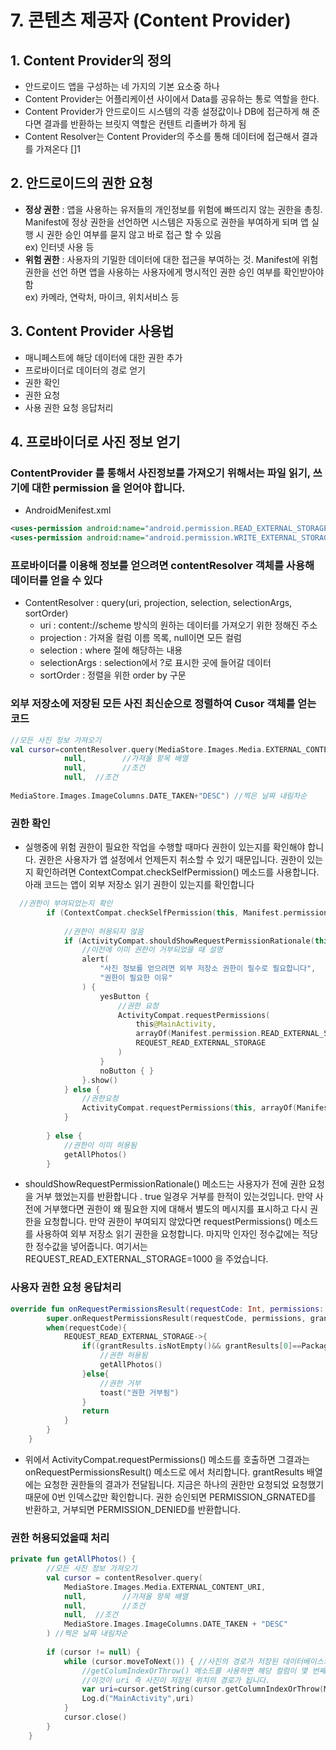 # 7. 콘텐츠 제공자 (Content Provider)
## 1. Content Provider의 정의
- 안드로이드 앱을 구성하는 네 가지의 기본 요소중 하나
- Content Provider는 어플리케이션 사이에서 Data를 공유하는 통로 역할을 한다.
- Content Provider가 안드로이드 시스템의 각종 설정값이나 DB에 접근하게 해 준다면 결과를 반환하는 브릿지 역할은 컨텐트 리졸버가 하게 됨
- Content Resolver는 Content Provider의 주소를 통해 데이터에 접근해서 결과를 가져온다
  []1

## 2. 안드로이드의  권한 요청
-  **정상 권한** : 앱을 사용하는 유저들의 개인정보를 위험에 빠뜨리지 않는 권한을 총칭.<br>
   Manifest에 정상 권한을 선언하면 시스템은 자동으로 권한을 부여하게 되며 앱 실행 시 권한 승인 여부를 묻지 않고 바로 접근 할 수 있음<br>ex) 인터넷 사용 등
-  **위험 권한** : 사용자의 기밀한 데이터에 대한 접근을 부여하는 것. Manifest에 위험권한을 선언 하면 앱을 사용하는 사용자에게 명시적인 권한 승인 여부를 확인받아야 함<br>ex) 카메라, 연락처, 마이크, 위치서비스 등

## 3. Content Provider 사용법

- 매니페스트에 해당 데이터에 대한 권한 추가
- 프로바이더로 데이터의 경로 얻기
- 권한 확인
- 권한 요청
- 사용 권한 요청 응답처리

## 4. 프로바이더로 사진 정보 얻기

### ContentProvider 를 통해서 사진정보를 가져오기 위해서는 파일 읽기, 쓰기에 대한 permission 을 얻어야 합니다.
 - AndroidMenifest.xml
```xml
<uses-permission android:name="android.permission.READ_EXTERNAL_STORAGE"/>
<uses-permission android:name="android.permission.WRITE_EXTERNAL_STORAGE"/>
```

### 프로바이더를 이용해 정보를 얻으려면 contentResolver 객체를 사용해 데이터를 얻을 수 있다

- ContentResolver : query(uri, projection, selection, selectionArgs, sortOrder)
  - uri : content://scheme 방식의 원하는 데이터를 가져오기 위한 정해진 주소
  - projection : 가져올 컬럼 이름 목록, null이면 모든 컬럼
  - selection : where 절에 해당하는 내용
  - selectionArgs : selection에서 ?로 표시한 곳에 들어갈 데이터
  - sortOrder : 정렬을 위한 order by 구문

 ### 외부 저장소에 저장된 모든 사진 최신순으로 정렬하여 Cusor 객체를 얻는 코드
```kotlin
//모든 사진 정보 가져오기
val cursor=contentResolver.query(MediaStore.Images.Media.EXTERNAL_CONTENT_URI,
            null,        //가져올 항목 배열
            null,        //조건
            null,  //조건
 
MediaStore.Images.ImageColumns.DATE_TAKEN+"DESC") //찍은 날짜 내림차순
```

### 권한 확인

- 실행중에 위험 권한이 필요한 작업을 수행할 때마다 권한이 있는지를 확인해야 합니다.
권한은 사용자가 앱 설정에서 언제든지 취소할 수 있기 때문입니다. 
권한이 있는지 확인하려면 ContextCompat.checkSelfPermission() 메소드를 사용합니다.
아래 코드는 앱이 외부 저장소 읽기 권한이 있는지를 확인합니다

```kotlin
  //권한이 부여되었는지 확인
        if (ContextCompat.checkSelfPermission(this, Manifest.permission.READ_EXTERNAL_STORAGE) != PackageManager.PERMISSION_GRANTED) {
            
            //권한이 허용되지 않음
            if (ActivityCompat.shouldShowRequestPermissionRationale(this, Manifest.permission.READ_EXTERNAL_STORAGE)) {
                //이전에 이미 권한이 거부되었을 때 설명
                alert(
                    "사진 정보를 얻으려면 외부 저장소 권한이 필수로 필요합니다",
                    "권한이 필요한 이유"
                ) {
                    yesButton {
                        //권한 요청
                        ActivityCompat.requestPermissions(
                            this@MainActivity,
                            arrayOf(Manifest.permission.READ_EXTERNAL_STORAGE),
                            REQUEST_READ_EXTERNAL_STORAGE
                        )
                    }
                    noButton { }
                }.show()
            } else {
                //권한요청
                ActivityCompat.requestPermissions(this, arrayOf(Manifest.permission.READ_EXTERNAL_STORAGE), REQUEST_READ_EXTERNAL_STORAGE)
            }
 
        } else {
            //권한이 이미 허용됨
            getAllPhotos()
        }
```
- shouldShowRequestPermissionRationale() 메소드는 사용자가 전에 권한 요청을 거부 했었는지를 반환합니다 . true 일경우 거부를 한적이 있는것입니다.
만약 사전에 거부했다면 권한이 왜 필요한 지에 대해서 별도의 메시지를 표시하고 다시 권한을 요청합니다.
만약 권한이 부여되지 않았다면 requestPermissions() 메소드를 사용하여 외부 저장소 읽기 권한을 요청합니다. 마지막 인자인 정수값에는 적당한 정수값을 넣어줍니다.
여기서는 REQUEST_READ_EXTERNAL_STORAGE=1000 을 주었습니다.

### 사용자 권한 요청 응답처리
```kotlin
override fun onRequestPermissionsResult(requestCode: Int, permissions: Array<out String>, grantResults: IntArray) {
        super.onRequestPermissionsResult(requestCode, permissions, grantResults)
        when(requestCode){
            REQUEST_READ_EXTERNAL_STORAGE->{
                if((grantResults.isNotEmpty()&& grantResults[0]==PackageManager.PERMISSION_GRANTED)){
                    //권한 허용됨
                    getAllPhotos()
                }else{
                    //권한 거부
                    toast("권한 거부됨")
                }
                return
            }
        }
    }
```

- 위에서 ActivityCompat.requestPermissions() 메소드를 호출하면 그결과는 
onRequestPermissionsResult() 메소드로 에서 처리합니다.
grantResults 배열에는 요청한 권한들의 결과가 전달됩니다. 지금은 하나의 권한만 요청되었 요청했기 때문에 0번 인덱스값만 확인합니다. 권한 승인되면 PERMISSION_GRNATED를 반환하고, 거부되면 PERMISSION_DENIED를 반환합니다.

### 권한 허용되었을때 처리
```kotlin
private fun getAllPhotos() {
        //모든 사진 정보 가져오기
        val cursor = contentResolver.query(
            MediaStore.Images.Media.EXTERNAL_CONTENT_URI,
            null,        //가져올 항목 배열
            null,        //조건
            null,  //조건
            MediaStore.Images.ImageColumns.DATE_TAKEN + "DESC"
        ) //찍은 날짜 내림차순
 
        if (cursor != null) {
            while (cursor.moveToNext()) { //사진의 경로가 저장된 데이터베이스의 컬럼명은 DATA 상수에 정의되어 있습니다.
                //getColumIndexOrThrow() 메소드를 사용하면 해당 컬럼이 몇 번째 인덱스 인지 알 수 있습니다. getString() 메소드에 그 인덱스를 전달하면 String으로 변환합니다.
                //이것이 uri 즉 사진이 저장된 위치의 경로가 됩니다.
                var uri=cursor.getString(cursor.getColumnIndexOrThrow(MediaStore.Images.Media.DATA)) 
                Log.d("MainActivity",uri)
            }
            cursor.close()
        }
    }
```